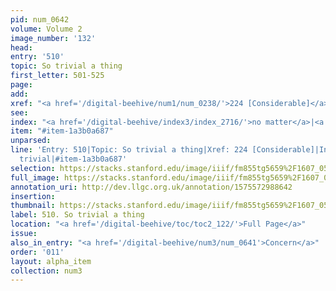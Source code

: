 ```yaml
---
pid: num_0642
volume: Volume 2
image_number: '132'
head: 
entry: '510'
topic: So trivial a thing
first_letter: 501-525
page: 
add: 
xref: "<a href='/digital-beehive/num1/num_0238/'>224 [Considerable]</a>"
see: 
index: "<a href='/digital-beehive/index3/index_2716/'>no matter</a>|<a href='/digital-beehive/index5/index_4243/'>trivial</a>"
item: "#item-1a3b0a687"
unparsed: 
line: 'Entry: 510|Topic: So trivial a thing|Xref: 224 [Considerable]|Index: no matter|Index:
  trivial|#item-1a3b0a687'
selection: https://stacks.stanford.edu/image/iiif/fm855tg5659%2F1607_0599/935,1923,2803,244/full/0/default.jpg
full_image: https://stacks.stanford.edu/image/iiif/fm855tg5659%2F1607_0599/full/full/0/default.jpg
annotation_uri: http://dev.llgc.org.uk/annotation/1575572988642
insertion: 
thumbnail: https://stacks.stanford.edu/image/iiif/fm855tg5659%2F1607_0599/935,1923,600,180/250,/0/default.jpg
label: 510. So trivial a thing
location: "<a href='/digital-beehive/toc/toc2_122/'>Full Page</a>"
issue: 
also_in_entry: "<a href='/digital-beehive/num3/num_0641'>Concern</a>"
order: '011'
layout: alpha_item
collection: num3
---
```

